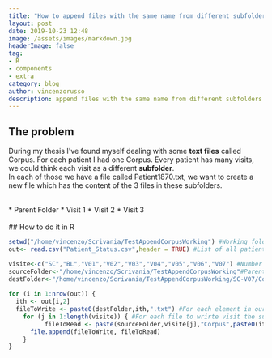 ```yaml
---
title: "How to append files with the same name from different subfolders in R"
layout: post
date: 2019-10-23 12:48
image: /assets/images/markdown.jpg
headerImage: false
tag:
- R
- components
- extra
category: blog
author: vincenzorusso
description: append files with the same name from different subfolders in R
---
```


## The problem

During my thesis I've found myself dealing with some **text files** called Corpus.
For each patient I had one Corpus. Every patient has many visits, we could think each visit as a different **subfolder**.<br>
In each of those we have a file called Patient1870.txt, we want to create a new file which has the content of the 3 files in these subfolders.




<br>
* Parent Folder
    * Visit 1
    * Visit 2
    * Visit 3
    
<br>
<br>
## How to do it in R


```r
setwd("/home/vincenzo/Scrivania/TestAppendCorpusWorking") #Working folder
out<- read.csv("Patient_Status.csv",header = TRUE) #List of all patients

visite<-c("SC","BL","V01","V02","V03","V04","V05","V06","V07") #Number of visits or subdirectories
sourceFolder<-"/home/vincenzo/Scrivania/TestAppendCorpusWorking"#Parent directory of our subdirectories
destFolder<-"/home/vincenzo/Scrivania/TestAppendCorpusWorking/SC-V07/Corpus/"
    
for (i in 1:nrow(out)) {
  ith <- out[i,2]
  fileToWrite <- paste0(destFolder,ith,".txt") #For each element in our patient list create an empty file
    for (j in 1:length(visite)) { #For each file to wrirte visit the subdirectories and append the file with the same name
          fileToRead <- paste(sourceFolder,visite[j],"Corpus",paste0(ith,".txt"), sep="/")
      file.append(fileToWrite, fileToRead)
    }
}

```